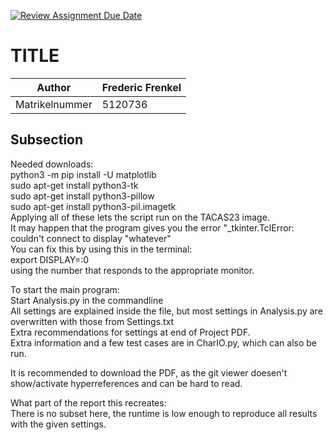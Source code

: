 [![Review Assignment Due Date](https://classroom.github.com/assets/deadline-readme-button-24ddc0f5d75046c5622901739e7c5dd533143b0c8e959d652212380cedb1ea36.svg)](https://classroom.github.com/a/9FxAlQXs)
# TITLE

| Author        |     Frederic Frenkel          |
| ------------- | ------------- |
| Matrikelnummer|   5120736            |


## Subsection
Needed downloads:  
python3 -m pip install -U matplotlib  
sudo apt-get install python3-tk  
sudo apt-get install python3-pillow  
sudo apt-get install python3-pil.imagetk  
Applying all of these lets the script run on the TACAS23 image.  
It may happen that the program gives you the error "_tkinter.TclError: couldn't connect to display "whatever"  
You can fix this by using this in the terminal:  
export DISPLAY=:0  
using the number that responds to the appropriate monitor.  

To start the main program:  
Start Analysis.py in the commandline  
All settings are explained inside the file, but most settings in Analysis.py are overwritten with those from Settings.txt    
Extra recommendations for settings at end of Project PDF.    
Extra information and a few test cases are in CharIO.py, which can also be run.  

It is recommended to download the PDF, as the git viewer doesen't show/activate hyperreferences and can be hard to read. 

What part of the report this recreates:  
There is no subset here, the runtime is low enough to reproduce all results with the given settings.
